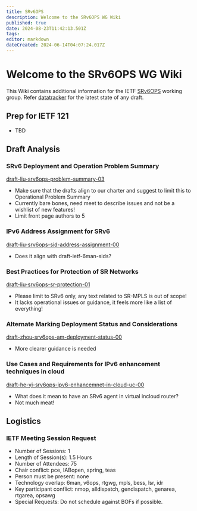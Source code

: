 ```yaml
---
title: SRv6OPS
description: Welcome to the SRv6OPS WG Wiki
published: true
date: 2024-08-23T11:42:13.501Z
tags: 
editor: markdown
dateCreated: 2024-06-14T04:07:24.017Z
---
```


# Welcome to the SRv6OPS WG Wiki

This Wiki contains additional information for the IETF [SRv6OPS](https://datatracker.ietf.org/wg/srv6ops/about/) working group. Refer [datatracker](https://datatracker.ietf.org/wg/srv6ops/documents/) for the latest state of any draft. 

## Prep for IETF 121

- TBD

## Draft Analysis

### SRv6 Deployment and Operation Problem Summary
[draft-liu-srv6ops-problem-summary-03](https://datatracker.ietf.org/doc/draft-liu-srv6ops-problem-summary/)

- Make sure that the drafts align to our charter and suggest to limit this to Operational Problem Summary
- Currently bare bones, need meet to describe issues and not be a wishlist of new features!
- Limit front page authors to 5

### IPv6 Address Assignment for SRv6
[draft-liu-srv6ops-sid-address-assignment-00](https://datatracker.ietf.org/doc/draft-liu-srv6ops-sid-address-assignment/)

- Does it align with draft-ietf-6man-sids?

### Best Practices for Protection of SR Networks
[draft-liu-srv6ops-sr-protection-01](https://datatracker.ietf.org/doc/draft-liu-srv6ops-sr-protection/)

- Please limit to SRv6 only, any text related to SR-MPLS is out of scope! 
- It lacks operational issues or guidance, it feels more like a list of everything! 

### Alternate Marking Deployment Status and Considerations
[draft-zhou-srv6ops-am-deployment-status-00](https://datatracker.ietf.org/doc/draft-zhou-srv6ops-am-deployment-status/)

- More clearer guidance is needed

### Use Cases and Requirements for IPv6 enhancement techniques in cloud 
[draft-he-yi-srv6ops-ipv6-enhancemnet-in-cloud-uc-00](https://datatracker.ietf.org/doc/draft-he-yi-srv6ops-ipv6-enhancemnet-in-cloud-uc/)

- What does it mean to have an SRv6 agent in virtual incloud router?
- Not much meat! 

## Logistics


### IETF Meeting Session Request 
* Number of Sessions: 1
* Length of Session(s): 1.5 Hours
* Number of Attendees: 75
* Chair conflict: pce, IABopen, spring, teas
* Person must be present: none
* Technology overlap: 6man, v6ops, rtgwg, mpls, bess, lsr, idr
* Key participant conflict: nmop, alldispatch, gendispatch, genarea, rtgarea, opsawg 
* Special Requests: Do not schedule against BOFs if possible.